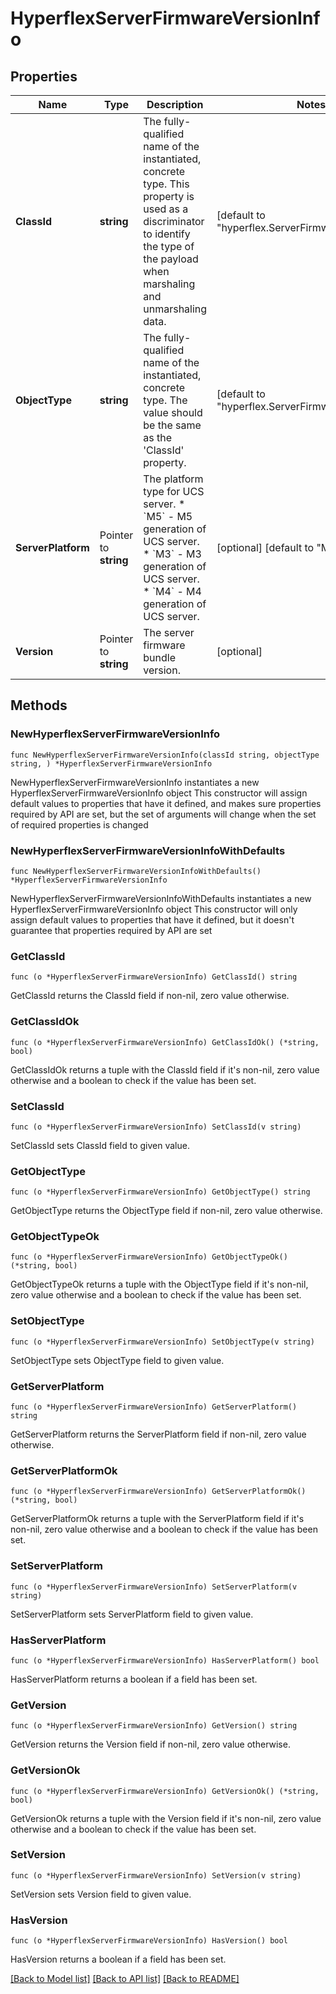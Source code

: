 # HyperflexServerFirmwareVersionInfo

## Properties

Name | Type | Description | Notes
------------ | ------------- | ------------- | -------------
**ClassId** | **string** | The fully-qualified name of the instantiated, concrete type. This property is used as a discriminator to identify the type of the payload when marshaling and unmarshaling data. | [default to "hyperflex.ServerFirmwareVersionInfo"]
**ObjectType** | **string** | The fully-qualified name of the instantiated, concrete type. The value should be the same as the &#39;ClassId&#39; property. | [default to "hyperflex.ServerFirmwareVersionInfo"]
**ServerPlatform** | Pointer to **string** | The platform type for UCS server. * &#x60;M5&#x60; - M5 generation of UCS server. * &#x60;M3&#x60; - M3 generation of UCS server. * &#x60;M4&#x60; - M4 generation of UCS server. | [optional] [default to "M5"]
**Version** | Pointer to **string** | The server firmware bundle version. | [optional] 

## Methods

### NewHyperflexServerFirmwareVersionInfo

`func NewHyperflexServerFirmwareVersionInfo(classId string, objectType string, ) *HyperflexServerFirmwareVersionInfo`

NewHyperflexServerFirmwareVersionInfo instantiates a new HyperflexServerFirmwareVersionInfo object
This constructor will assign default values to properties that have it defined,
and makes sure properties required by API are set, but the set of arguments
will change when the set of required properties is changed

### NewHyperflexServerFirmwareVersionInfoWithDefaults

`func NewHyperflexServerFirmwareVersionInfoWithDefaults() *HyperflexServerFirmwareVersionInfo`

NewHyperflexServerFirmwareVersionInfoWithDefaults instantiates a new HyperflexServerFirmwareVersionInfo object
This constructor will only assign default values to properties that have it defined,
but it doesn't guarantee that properties required by API are set

### GetClassId

`func (o *HyperflexServerFirmwareVersionInfo) GetClassId() string`

GetClassId returns the ClassId field if non-nil, zero value otherwise.

### GetClassIdOk

`func (o *HyperflexServerFirmwareVersionInfo) GetClassIdOk() (*string, bool)`

GetClassIdOk returns a tuple with the ClassId field if it's non-nil, zero value otherwise
and a boolean to check if the value has been set.

### SetClassId

`func (o *HyperflexServerFirmwareVersionInfo) SetClassId(v string)`

SetClassId sets ClassId field to given value.


### GetObjectType

`func (o *HyperflexServerFirmwareVersionInfo) GetObjectType() string`

GetObjectType returns the ObjectType field if non-nil, zero value otherwise.

### GetObjectTypeOk

`func (o *HyperflexServerFirmwareVersionInfo) GetObjectTypeOk() (*string, bool)`

GetObjectTypeOk returns a tuple with the ObjectType field if it's non-nil, zero value otherwise
and a boolean to check if the value has been set.

### SetObjectType

`func (o *HyperflexServerFirmwareVersionInfo) SetObjectType(v string)`

SetObjectType sets ObjectType field to given value.


### GetServerPlatform

`func (o *HyperflexServerFirmwareVersionInfo) GetServerPlatform() string`

GetServerPlatform returns the ServerPlatform field if non-nil, zero value otherwise.

### GetServerPlatformOk

`func (o *HyperflexServerFirmwareVersionInfo) GetServerPlatformOk() (*string, bool)`

GetServerPlatformOk returns a tuple with the ServerPlatform field if it's non-nil, zero value otherwise
and a boolean to check if the value has been set.

### SetServerPlatform

`func (o *HyperflexServerFirmwareVersionInfo) SetServerPlatform(v string)`

SetServerPlatform sets ServerPlatform field to given value.

### HasServerPlatform

`func (o *HyperflexServerFirmwareVersionInfo) HasServerPlatform() bool`

HasServerPlatform returns a boolean if a field has been set.

### GetVersion

`func (o *HyperflexServerFirmwareVersionInfo) GetVersion() string`

GetVersion returns the Version field if non-nil, zero value otherwise.

### GetVersionOk

`func (o *HyperflexServerFirmwareVersionInfo) GetVersionOk() (*string, bool)`

GetVersionOk returns a tuple with the Version field if it's non-nil, zero value otherwise
and a boolean to check if the value has been set.

### SetVersion

`func (o *HyperflexServerFirmwareVersionInfo) SetVersion(v string)`

SetVersion sets Version field to given value.

### HasVersion

`func (o *HyperflexServerFirmwareVersionInfo) HasVersion() bool`

HasVersion returns a boolean if a field has been set.


[[Back to Model list]](../README.md#documentation-for-models) [[Back to API list]](../README.md#documentation-for-api-endpoints) [[Back to README]](../README.md)


